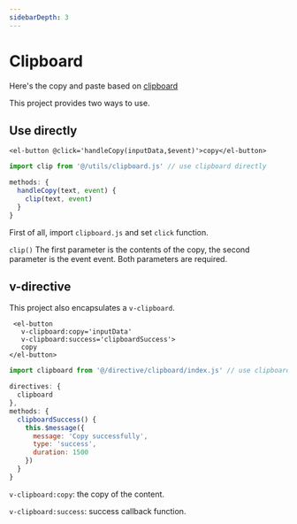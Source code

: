 ```yaml
---
sidebarDepth: 3
---
```


# Clipboard

Here's the copy and paste based on [clipboard](https://github.com/zenorocha/clipboard.js)

This project provides two ways to use.

## Use directly

```markup
<el-button @click='handleCopy(inputData,$event)'>copy</el-button>
```

```javascript
import clip from '@/utils/clipboard.js' // use clipboard directly

methods: {
  handleCopy(text, event) {
    clip(text, event)
  }
}
```

First of all, import `clipboard.js` and set `click` function.

`clip()` The first parameter is the contents of the copy, the second parameter is the event event. Both parameters are required.

## v-directive

This project also encapsulates a `v-clipboard`.

```markup
 <el-button
   v-clipboard:copy='inputData'
   v-clipboard:success='clipboardSuccess'>
   copy
</el-button>
```

```javascript
import clipboard from '@/directive/clipboard/index.js' // use clipboard by v-directive

directives: {
  clipboard
},
methods: {
  clipboardSuccess() {
    this.$message({
      message: 'Copy successfully',
      type: 'success',
      duration: 1500
    })
  }
}
```

`v-clipboard:copy`: the copy of the content.

`v-clipboard:success`: success callback function.

